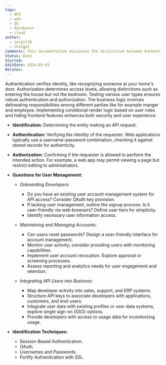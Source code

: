 ```yaml
---
tags:
  - API
  - web
  - OS
  - databases
  - cloud
author:
  - jacgit18
  - chatgpt
Comments: This documentation discusses the distinction between Authentication and Authorization.
Status: Done
Started: 
EditDate: 2024-03-03
Relates:
---
```

Authentication verifies identity, like recognizing someone at your home's door. Authorization determines access levels, allowing distinctions such as entering the house but not the bedroom. Testing various user types ensures robust authentication and authorization. The business logic involves delineating responsibilities among different parties like for example manger and employee. Implementing conditional render logic based on user roles and hiding frontend features enhances both security and user experience. 


- **Identification:** Determining the entity making an API request.
  
- **Authentication:** Verifying the identity of the requester. Web applications typically use a username-password combination, checking it against stored records for authenticity.
  
- **Authorization:** Confirming if the requester is allowed to perform the intended action. For example, a web app may permit viewing a page but restrict editing to administrators.
  
- **Questions for User Management:**
  
  - *Onboarding Developers:*
    - Do you have an existing user account management system for API access? Consider OAuth key provision.
    - If lacking user management, outline the signup process. Is it user-friendly via web browsers? Define user tiers for simplicity.
    - Identify necessary user information access.

  - *Maintaining and Managing Accounts:*
    - Can users reset passwords? Design a user-friendly interface for account management.
    - Monitor user activity; consider providing users with monitoring capabilities.
    - Implement user account revocation. Explore approval or screening processes.
    - Assess reporting and analytics needs for user engagement and retention.

  - *Integrating API Users into Business:*
    - Map developer activity into sales, support, and ERP systems.
    - Structure API keys to associate developers with applications, customers, and end-users.
    - Integrate user data with existing profiles or user data systems, explore single sign-on (SSO) options.
    - Provide developers with access to usage data for incentivizing usage.

- **Identification Techniques:**
  
  - Session-Based Authentication.
  - OAuth.
  - Usernames and Passwords.
  - Fortify Authentication with SSL.